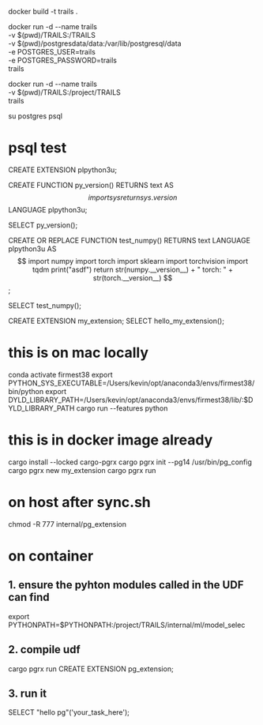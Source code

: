 

docker build -t trails .

docker run -d --name trails \
  -v $(pwd)/TRAILS:/TRAILS \
  -v $(pwd)/postgresdata/data:/var/lib/postgresql/data \
  -e POSTGRES_USER=trails \
  -e POSTGRES_PASSWORD=trails \
  trails

docker run -d --name trails \
  -v $(pwd)/TRAILS:/project/TRAILS \
  trails


su postgres
psql


# psql test
CREATE EXTENSION plpython3u;

CREATE FUNCTION py_version() RETURNS text AS $$
import sys
return sys.version
$$ LANGUAGE plpython3u;

SELECT py_version();


CREATE OR REPLACE FUNCTION test_numpy()
  RETURNS text
LANGUAGE plpython3u
AS $$
import numpy
import torch
import sklearn
import torchvision
import tqdm
print("asdf")
return str(numpy.__version__) + " torch: " + str(torch.__version__)
$$;

SELECT test_numpy();

CREATE EXTENSION my_extension;
SELECT hello_my_extension();

# this is on mac locally
conda activate firmest38
export PYTHON_SYS_EXECUTABLE=/Users/kevin/opt/anaconda3/envs/firmest38/bin/python
export DYLD_LIBRARY_PATH=/Users/kevin/opt/anaconda3/envs/firmest38/lib/:$DYLD_LIBRARY_PATH
cargo run --features python

# this is in docker image already
cargo install --locked cargo-pgrx
cargo pgrx init --pg14 /usr/bin/pg_config
cargo pgrx new my_extension
cargo pgrx run

# on host after sync.sh
chmod -R 777 internal/pg_extension

# on container

## 1. ensure the pyhton modules called in the UDF can find
export PYTHONPATH=$PYTHONPATH:/project/TRAILS/internal/ml/model_selec

## 2. compile udf
cargo pgrx run
CREATE EXTENSION pg_extension;

## 3. run it
SELECT "hello pg"('your_task_here');
